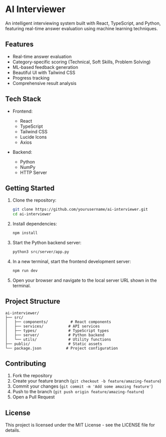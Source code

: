 # AI Interviewer

An intelligent interviewing system built with React, TypeScript, and Python, featuring real-time answer evaluation using machine learning techniques.

## Features

- Real-time answer evaluation
- Category-specific scoring (Technical, Soft Skills, Problem Solving)
- ML-based feedback generation
- Beautiful UI with Tailwind CSS
- Progress tracking
- Comprehensive result analysis

## Tech Stack

- Frontend:
  - React
  - TypeScript
  - Tailwind CSS
  - Lucide Icons
  - Axios

- Backend:
  - Python
  - NumPy
  - HTTP Server

## Getting Started

1. Clone the repository:
   ```bash
   git clone https://github.com/yourusername/ai-interviewer.git
   cd ai-interviewer
   ```

2. Install dependencies:
   ```bash
   npm install
   ```

3. Start the Python backend server:
   ```bash
   python3 src/server/app.py
   ```

4. In a new terminal, start the frontend development server:
   ```bash
   npm run dev
   ```

5. Open your browser and navigate to the local server URL shown in the terminal.

## Project Structure

```
ai-interviewer/
├── src/
│   ├── components/          # React components
│   ├── services/           # API services
│   ├── types/              # TypeScript types
│   ├── server/             # Python backend
│   └── utils/              # Utility functions
├── public/                 # Static assets
└── package.json           # Project configuration
```

## Contributing

1. Fork the repository
2. Create your feature branch (`git checkout -b feature/amazing-feature`)
3. Commit your changes (`git commit -m 'Add some amazing feature'`)
4. Push to the branch (`git push origin feature/amazing-feature`)
5. Open a Pull Request

## License

This project is licensed under the MIT License - see the LICENSE file for details.